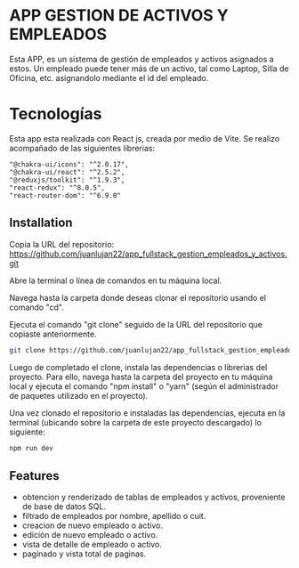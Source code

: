 # APP GESTION DE ACTIVOS Y EMPLEADOS

Esta APP, es un sistema de gestión de empleados y activos asignados a estos. Un empleado puede tener más de un activo, tal como Laptop, Silla de Oficina, etc. asignandolo mediante el id del empleado.
# Tecnologías
Esta app esta realizada con React js, creada por medio de Vite. Se realizo acompañado de las siguientes librerias:

    "@chakra-ui/icons": "^2.0.17",
    "@chakra-ui/react": "^2.5.2",
    "@reduxjs/toolkit": "^1.9.3",
    "react-redux": "^8.0.5",
    "react-router-dom": "^6.9.0"
    

## Installation

Copia la URL del repositorio: 
https://github.com/juanlujan22/app_fullstack_gestion_empleados_y_activos.git

Abre la terminal o línea de comandos en tu máquina local.

Navega hasta la carpeta donde deseas clonar el repositorio usando el comando "cd".

Ejecuta el comando "git clone" seguido de la URL del repositorio que copiaste anteriormente.

```bash
git clone https://github.com/juanlujan22/app_fullstack_gestion_empleados_y_activos.git
```
Luego de completado el clone, instala las dependencias o librerias del proyecto. Para ello, navega hasta la carpeta del proyecto en tu máquina local y ejecuta el comando "npm install" o "yarn" (según el administrador de paquetes utilizado en el proyecto).

Una vez clonado el repositorio e instaladas las dependencias, ejecuta en la terminal (ubicando sobre la carpeta de este proyecto descargado) lo siguiente:

```bash
npm run dev
```

## Features

- obtencion y renderizado de tablas de empleados y activos, proveniente de base de datos SQL.
- filtrado de empleados por nombre, apellido o cuit.
- creacion de nuevo empleado o activo.
- edición de nuevo empleado o activo.
- vista de detalle de empleado o activo.
- paginado y vista total de paginas. 

